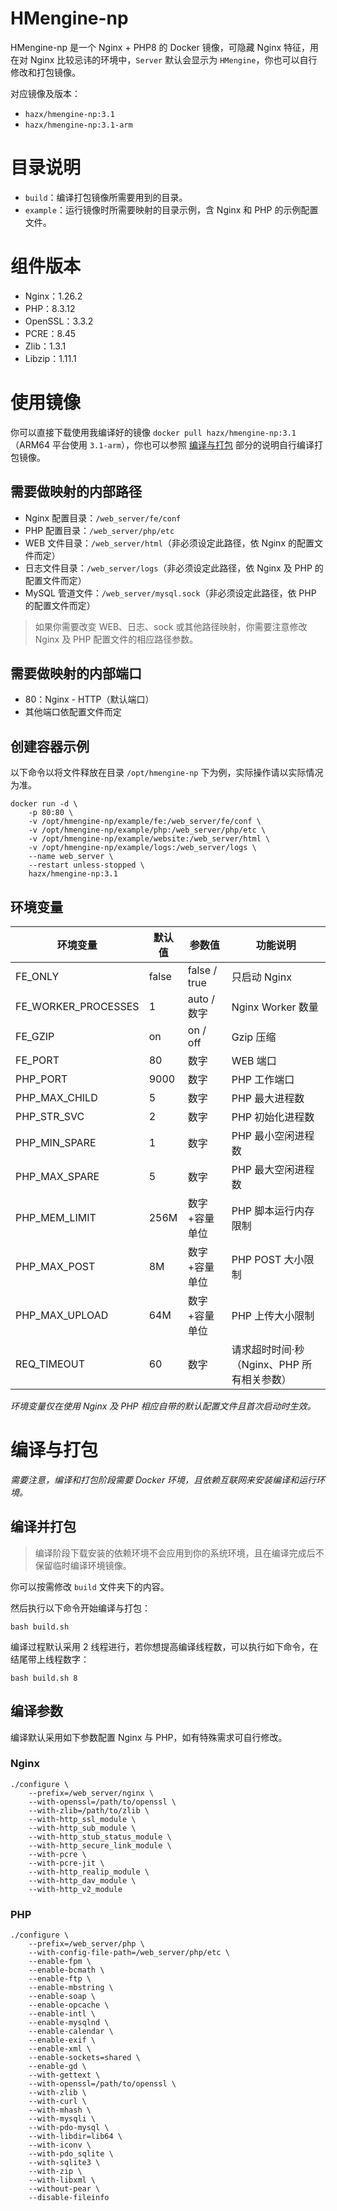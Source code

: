 # HMengine-np

HMengine-np 是一个 Nginx + PHP8 的 Docker 镜像，可隐藏 Nginx 特征，用在对 Nginx 比较忌讳的环境中，`Server` 默认会显示为 `HMengine`，你也可以自行修改和打包镜像。

对应镜像及版本：

- `hazx/hmengine-np:3.1`
- `hazx/hmengine-np:3.1-arm`


# 目录说明

- `build`：编译打包镜像所需要用到的目录。
- `example`：运行镜像时所需要映射的目录示例，含 Nginx 和 PHP 的示例配置文件。


# 组件版本

- Nginx：1.26.2
- PHP：8.3.12
- OpenSSL：3.3.2
- PCRE：8.45
- Zlib：1.3.1
- Libzip：1.11.1

# 使用镜像

你可以直接下载使用我编译好的镜像 `docker pull hazx/hmengine-np:3.1`（ARM64 平台使用 `3.1-arm`），你也可以参照 [编译与打包](#编译与打包) 部分的说明自行编译打包镜像。

## 需要做映射的内部路径

- Nginx 配置目录：`/web_server/fe/conf`
- PHP 配置目录：`/web_server/php/etc`
- WEB 文件目录：`/web_server/html`（非必须设定此路径，依 Nginx 的配置文件而定）
- 日志文件目录：`/web_server/logs`（非必须设定此路径，依 Nginx 及 PHP 的配置文件而定）
- MySQL 管道文件：`/web_server/mysql.sock`（非必须设定此路径，依 PHP 的配置文件而定）

> 如果你需要改变 WEB、日志、sock 或其他路径映射，你需要注意修改 Nginx 及 PHP 配置文件的相应路径参数。

## 需要做映射的内部端口

- 80：Nginx - HTTP（默认端口）
- 其他端口依配置文件而定

## 创建容器示例

以下命令以将文件释放在目录 `/opt/hmengine-np` 下为例，实际操作请以实际情况为准。

```shell
docker run -d \
    -p 80:80 \
    -v /opt/hmengine-np/example/fe:/web_server/fe/conf \
    -v /opt/hmengine-np/example/php:/web_server/php/etc \
    -v /opt/hmengine-np/example/website:/web_server/html \
    -v /opt/hmengine-np/example/logs:/web_server/logs \
    --name web_server \
    --restart unless-stopped \
    hazx/hmengine-np:3.1
```

## 环境变量

环境变量 | 默认值 | 参数值 | 功能说明
---|---|---|---
FE_ONLY | false | false / true | 只启动 Nginx
FE_WORKER_PROCESSES | 1 | auto / 数字 | Nginx Worker 数量
FE_GZIP | on | on / off | Gzip 压缩
FE_PORT | 80 | 数字 | WEB 端口
PHP_PORT | 9000 | 数字 | PHP 工作端口
PHP_MAX_CHILD | 5 | 数字 | PHP 最大进程数
PHP_STR_SVC | 2 | 数字 | PHP 初始化进程数
PHP_MIN_SPARE | 1 | 数字 | PHP 最小空闲进程数
PHP_MAX_SPARE | 5 | 数字 | PHP 最大空闲进程数
PHP_MEM_LIMIT | 256M | 数字+容量单位 | PHP 脚本运行内存限制
PHP_MAX_POST | 8M | 数字+容量单位 | PHP POST 大小限制
PHP_MAX_UPLOAD | 64M | 数字+容量单位 | PHP 上传大小限制
REQ_TIMEOUT | 60 | 数字 | 请求超时时间·秒（Nginx、PHP 所有相关参数）

*环境变量仅在使用 Nginx 及 PHP 相应自带的默认配置文件且首次启动时生效。*


# 编译与打包

*需要注意，编译和打包阶段需要 Docker 环境，且依赖互联网来安装编译和运行环境。*

## 编译并打包

> 编译阶段下载安装的依赖环境不会应用到你的系统环境，且在编译完成后不保留临时编译环境镜像。

你可以按需修改 `build` 文件夹下的内容。

然后执行以下命令开始编译与打包：

```shell
bash build.sh
```

编译过程默认采用 2 线程进行，若你想提高编译线程数，可以执行如下命令，在结尾带上线程数字：

```shell
bash build.sh 8
```

## 编译参数

编译默认采用如下参数配置 Nginx 与 PHP，如有特殊需求可自行修改。

### Nginx

```shell
./configure \
    --prefix=/web_server/nginx \
    --with-openssl=/path/to/openssl \
    --with-zlib=/path/to/zlib \
    --with-http_ssl_module \
    --with-http_sub_module \
    --with-http_stub_status_module \
    --with-http_secure_link_module \
    --with-pcre \
    --with-pcre-jit \
    --with-http_realip_module \
    --with-http_dav_module \
    --with-http_v2_module
```

### PHP

```shell
./configure \
    --prefix=/web_server/php \
    --with-config-file-path=/web_server/php/etc \
    --enable-fpm \
    --enable-bcmath \
    --enable-ftp \
    --enable-mbstring \
    --enable-soap \
    --enable-opcache \
    --enable-intl \
    --enable-mysqlnd \
    --enable-calendar \
    --enable-exif \
    --enable-xml \
    --enable-sockets=shared \
    --enable-gd \
    --with-gettext \
    --with-openssl=/path/to/openssl \
    --with-zlib \
    --with-curl \
    --with-mhash \
    --with-mysqli \
    --with-pdo-mysql \
    --with-libdir=lib64 \
    --with-iconv \
    --with-pdo_sqlite \
    --with-sqlite3 \
    --with-zip \
    --with-libxml \
    --without-pear \
    --disable-fileinfo
```





